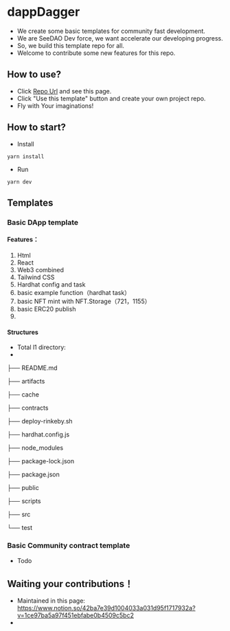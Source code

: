 # dappDagger
+ We create some basic templates for community fast development.
+ We are SeeDAO Dev force, we want accelerate our developing progress.
+ So, we build this template repo for all.
+ Welcome to contribute some new features for this repo.

## How to use?
+ Click [Repo Url](https://github.com/SeeDAO-OpenSource/dappDagger) and see this page.
+ Click "Use this template" button and create your own project repo.
+ Fly with Your imaginations!

## How to start?
+ Install

```
yarn install
```

+ Run

```
yarn dev
```

## Templates
### Basic DApp template

#### Features：

1. Html
2. React
3. Web3 combined
4. Tailwind CSS
5. Hardhat config and task
6. basic example function（hardhat task）
7. basic NFT mint with NFT.Storage（721，1155）
8. basic ERC20 publish
9. 

#### Structures
+ Total l1 directory:
+ 
├── README.md

├── artifacts

├── cache

├── contracts

├── deploy-rinkeby.sh

├── hardhat.config.js

├── node_modules

├── package-lock.json

├── package.json

├── public

├── scripts

├── src

└── test

#### 
### Basic Community contract template
+ Todo

## Waiting your contributions！
+ Maintained in this page: https://www.notion.so/42ba7e39d1004033a031d95f1717932a?v=1ce97ba5a97f451ebfabe0b4509c5bc2
+ 
